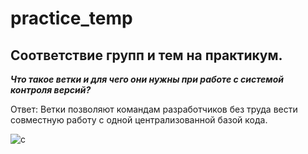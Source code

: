 # practice_temp

## Соответствие групп и тем на практикум.

__*Что такое ветки и для чего они нужны при работе с системой контроля версий?*__


Ответ: Ветки позволяют командам разработчиков без труда вести совместную работу с одной централизованной базой кода.

![c](https://static.tildacdn.com/tild3636-3131-4637-b862-656532323637/Smartiqa_git_branche.png)


